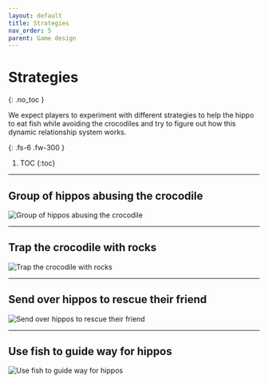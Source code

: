 ```yaml
---
layout: default
title: Strategies
nav_order: 5
parent: Game design
---
```


# Strategies
{: .no_toc }

We expect players to experiment with different strategies to help the hippo to eat fish while avoiding the crocodiles and try to figure out how this dynamic relationship system works.

{: .fs-6 .fw-300 }


1. TOC
{:toc}

---

## Group of hippos abusing the crocodile
![Group of hippos abusing the crocodile](img/strategies1.png)

---

## Trap the crocodile with rocks
![Trap the crocodile with rocks](img/strategies2.png)

---

## Send over hippos to rescue their friend
![Send over hippos to rescue their friend](img/strategies3.png)

---

## Use fish to guide way for hippos
![Use fish to guide way for hippos](img/strategies4.png)